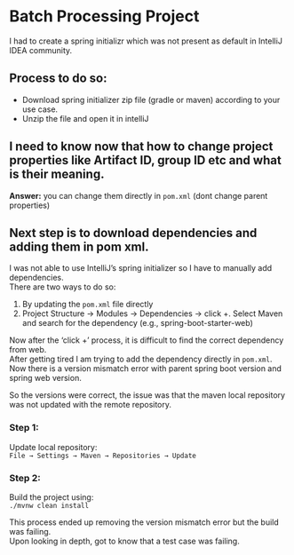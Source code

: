 # Batch Processing Project

I had to create a spring initializr which was not present as default in IntelliJ IDEA community.

## Process to do so:
- Download spring initializer zip file (gradle or maven) according to your use case.
- Unzip the file and open it in intelliJ

## I need to know now that how to change project properties like Artifact ID, group ID etc and what is their meaning.
**Answer:** you can change them directly in `pom.xml` (dont change parent properties)

## Next step is to download dependencies and adding them in pom xml.
I was not able to use IntelliJ’s spring initializer so I have to manually add dependencies.  
There are two ways to do so:
1. By updating the `pom.xml` file directly
2. Project Structure → Modules → Dependencies → click +. Select Maven and search for the dependency (e.g., spring-boot-starter-web)

Now after the ‘click +’ process, it is difficult to find the correct dependency from web.  
After getting tired I am trying to add the dependency directly in `pom.xml`.  
Now there is a version mismatch error with parent spring boot version and spring web version.

So the versions were correct, the issue was that the maven local repository was not updated with the remote repository.

### Step 1:
Update local repository:  
`File → Settings → Maven → Repositories → Update`

### Step 2:
Build the project using:  
`./mvnw clean install`

This process ended up removing the version mismatch error but the build was failing.  
Upon looking in depth, got to know that a test case was failing.
